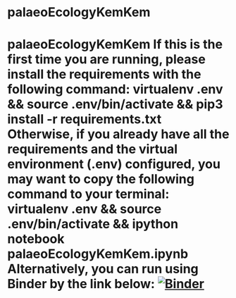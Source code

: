 # palaeoEcologyKemKem
# palaeoEcologyKemKem  If this is the first time you are running, please install the requirements with the following command:  virtualenv .env &amp;&amp; source .env/bin/activate &amp;&amp; pip3 install -r requirements.txt  Otherwise, if you already have all the requirements and the virtual environment (.env) configured, you may want to copy the following command to your terminal:  virtualenv .env &amp;&amp; source .env/bin/activate &amp;&amp; ipython notebook palaeoEcologyKemKem.ipynb  Alternatively, you can run using Binder by the link below:  [![Binder](https://mybinder.org/badge_logo.svg)](https://mybinder.org/v2/gh/Tungdil01/palaeoEcologyKemKem/HEAD)
